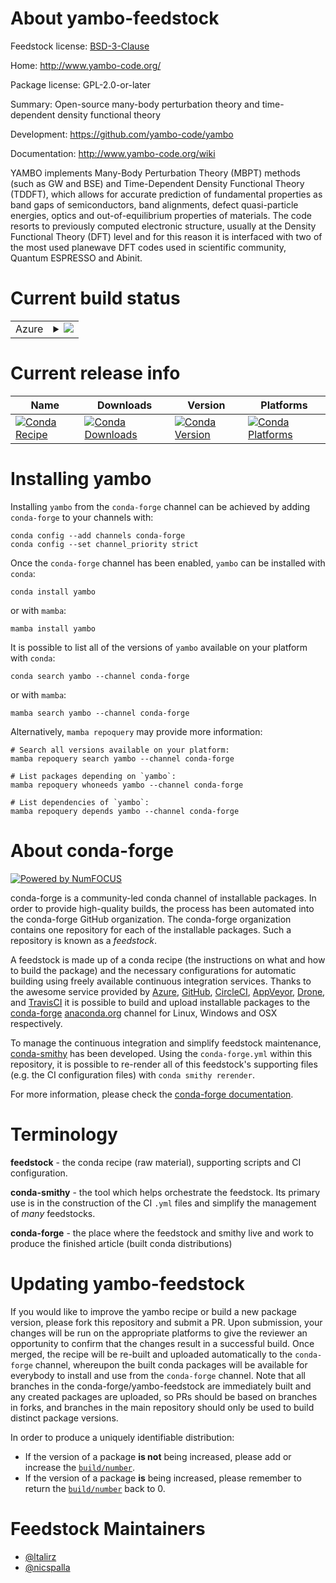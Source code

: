 About yambo-feedstock
=====================

Feedstock license: [BSD-3-Clause](https://github.com/conda-forge/yambo-feedstock/blob/main/LICENSE.txt)

Home: http://www.yambo-code.org/

Package license: GPL-2.0-or-later

Summary: Open-source many-body perturbation theory and time-dependent density functional theory

Development: https://github.com/yambo-code/yambo

Documentation: http://www.yambo-code.org/wiki

YAMBO implements Many-Body Perturbation Theory (MBPT) methods (such as GW and BSE) and Time-Dependent Density Functional Theory (TDDFT), which allows for accurate prediction of fundamental properties as band gaps of semiconductors, band alignments, defect quasi-particle energies, optics and out-of-equilibrium properties of materials.
The code resorts to previously computed electronic structure, usually at the Density Functional Theory (DFT) level and for this reason it is interfaced with two of the most used planewave DFT codes used in scientific community, Quantum ESPRESSO and Abinit.


Current build status
====================


<table>
    
  <tr>
    <td>Azure</td>
    <td>
      <details>
        <summary>
          <a href="https://dev.azure.com/conda-forge/feedstock-builds/_build/latest?definitionId=12895&branchName=main">
            <img src="https://dev.azure.com/conda-forge/feedstock-builds/_apis/build/status/yambo-feedstock?branchName=main">
          </a>
        </summary>
        <table>
          <thead><tr><th>Variant</th><th>Status</th></tr></thead>
          <tbody><tr>
              <td>linux_64_precisiondouble</td>
              <td>
                <a href="https://dev.azure.com/conda-forge/feedstock-builds/_build/latest?definitionId=12895&branchName=main">
                  <img src="https://dev.azure.com/conda-forge/feedstock-builds/_apis/build/status/yambo-feedstock?branchName=main&jobName=linux&configuration=linux%20linux_64_precisiondouble" alt="variant">
                </a>
              </td>
            </tr><tr>
              <td>linux_64_precisionsingle</td>
              <td>
                <a href="https://dev.azure.com/conda-forge/feedstock-builds/_build/latest?definitionId=12895&branchName=main">
                  <img src="https://dev.azure.com/conda-forge/feedstock-builds/_apis/build/status/yambo-feedstock?branchName=main&jobName=linux&configuration=linux%20linux_64_precisionsingle" alt="variant">
                </a>
              </td>
            </tr><tr>
              <td>linux_aarch64_precisiondouble</td>
              <td>
                <a href="https://dev.azure.com/conda-forge/feedstock-builds/_build/latest?definitionId=12895&branchName=main">
                  <img src="https://dev.azure.com/conda-forge/feedstock-builds/_apis/build/status/yambo-feedstock?branchName=main&jobName=linux&configuration=linux%20linux_aarch64_precisiondouble" alt="variant">
                </a>
              </td>
            </tr><tr>
              <td>linux_aarch64_precisionsingle</td>
              <td>
                <a href="https://dev.azure.com/conda-forge/feedstock-builds/_build/latest?definitionId=12895&branchName=main">
                  <img src="https://dev.azure.com/conda-forge/feedstock-builds/_apis/build/status/yambo-feedstock?branchName=main&jobName=linux&configuration=linux%20linux_aarch64_precisionsingle" alt="variant">
                </a>
              </td>
            </tr><tr>
              <td>linux_ppc64le_precisiondouble</td>
              <td>
                <a href="https://dev.azure.com/conda-forge/feedstock-builds/_build/latest?definitionId=12895&branchName=main">
                  <img src="https://dev.azure.com/conda-forge/feedstock-builds/_apis/build/status/yambo-feedstock?branchName=main&jobName=linux&configuration=linux%20linux_ppc64le_precisiondouble" alt="variant">
                </a>
              </td>
            </tr><tr>
              <td>linux_ppc64le_precisionsingle</td>
              <td>
                <a href="https://dev.azure.com/conda-forge/feedstock-builds/_build/latest?definitionId=12895&branchName=main">
                  <img src="https://dev.azure.com/conda-forge/feedstock-builds/_apis/build/status/yambo-feedstock?branchName=main&jobName=linux&configuration=linux%20linux_ppc64le_precisionsingle" alt="variant">
                </a>
              </td>
            </tr><tr>
              <td>osx_64_precisiondouble</td>
              <td>
                <a href="https://dev.azure.com/conda-forge/feedstock-builds/_build/latest?definitionId=12895&branchName=main">
                  <img src="https://dev.azure.com/conda-forge/feedstock-builds/_apis/build/status/yambo-feedstock?branchName=main&jobName=osx&configuration=osx%20osx_64_precisiondouble" alt="variant">
                </a>
              </td>
            </tr><tr>
              <td>osx_64_precisionsingle</td>
              <td>
                <a href="https://dev.azure.com/conda-forge/feedstock-builds/_build/latest?definitionId=12895&branchName=main">
                  <img src="https://dev.azure.com/conda-forge/feedstock-builds/_apis/build/status/yambo-feedstock?branchName=main&jobName=osx&configuration=osx%20osx_64_precisionsingle" alt="variant">
                </a>
              </td>
            </tr>
          </tbody>
        </table>
      </details>
    </td>
  </tr>
</table>

Current release info
====================

| Name | Downloads | Version | Platforms |
| --- | --- | --- | --- |
| [![Conda Recipe](https://img.shields.io/badge/recipe-yambo-green.svg)](https://anaconda.org/conda-forge/yambo) | [![Conda Downloads](https://img.shields.io/conda/dn/conda-forge/yambo.svg)](https://anaconda.org/conda-forge/yambo) | [![Conda Version](https://img.shields.io/conda/vn/conda-forge/yambo.svg)](https://anaconda.org/conda-forge/yambo) | [![Conda Platforms](https://img.shields.io/conda/pn/conda-forge/yambo.svg)](https://anaconda.org/conda-forge/yambo) |

Installing yambo
================

Installing `yambo` from the `conda-forge` channel can be achieved by adding `conda-forge` to your channels with:

```
conda config --add channels conda-forge
conda config --set channel_priority strict
```

Once the `conda-forge` channel has been enabled, `yambo` can be installed with `conda`:

```
conda install yambo
```

or with `mamba`:

```
mamba install yambo
```

It is possible to list all of the versions of `yambo` available on your platform with `conda`:

```
conda search yambo --channel conda-forge
```

or with `mamba`:

```
mamba search yambo --channel conda-forge
```

Alternatively, `mamba repoquery` may provide more information:

```
# Search all versions available on your platform:
mamba repoquery search yambo --channel conda-forge

# List packages depending on `yambo`:
mamba repoquery whoneeds yambo --channel conda-forge

# List dependencies of `yambo`:
mamba repoquery depends yambo --channel conda-forge
```


About conda-forge
=================

[![Powered by
NumFOCUS](https://img.shields.io/badge/powered%20by-NumFOCUS-orange.svg?style=flat&colorA=E1523D&colorB=007D8A)](https://numfocus.org)

conda-forge is a community-led conda channel of installable packages.
In order to provide high-quality builds, the process has been automated into the
conda-forge GitHub organization. The conda-forge organization contains one repository
for each of the installable packages. Such a repository is known as a *feedstock*.

A feedstock is made up of a conda recipe (the instructions on what and how to build
the package) and the necessary configurations for automatic building using freely
available continuous integration services. Thanks to the awesome service provided by
[Azure](https://azure.microsoft.com/en-us/services/devops/), [GitHub](https://github.com/),
[CircleCI](https://circleci.com/), [AppVeyor](https://www.appveyor.com/),
[Drone](https://cloud.drone.io/welcome), and [TravisCI](https://travis-ci.com/)
it is possible to build and upload installable packages to the
[conda-forge](https://anaconda.org/conda-forge) [anaconda.org](https://anaconda.org/)
channel for Linux, Windows and OSX respectively.

To manage the continuous integration and simplify feedstock maintenance,
[conda-smithy](https://github.com/conda-forge/conda-smithy) has been developed.
Using the ``conda-forge.yml`` within this repository, it is possible to re-render all of
this feedstock's supporting files (e.g. the CI configuration files) with ``conda smithy rerender``.

For more information, please check the [conda-forge documentation](https://conda-forge.org/docs/).

Terminology
===========

**feedstock** - the conda recipe (raw material), supporting scripts and CI configuration.

**conda-smithy** - the tool which helps orchestrate the feedstock.
                   Its primary use is in the construction of the CI ``.yml`` files
                   and simplify the management of *many* feedstocks.

**conda-forge** - the place where the feedstock and smithy live and work to
                  produce the finished article (built conda distributions)


Updating yambo-feedstock
========================

If you would like to improve the yambo recipe or build a new
package version, please fork this repository and submit a PR. Upon submission,
your changes will be run on the appropriate platforms to give the reviewer an
opportunity to confirm that the changes result in a successful build. Once
merged, the recipe will be re-built and uploaded automatically to the
`conda-forge` channel, whereupon the built conda packages will be available for
everybody to install and use from the `conda-forge` channel.
Note that all branches in the conda-forge/yambo-feedstock are
immediately built and any created packages are uploaded, so PRs should be based
on branches in forks, and branches in the main repository should only be used to
build distinct package versions.

In order to produce a uniquely identifiable distribution:
 * If the version of a package **is not** being increased, please add or increase
   the [``build/number``](https://docs.conda.io/projects/conda-build/en/latest/resources/define-metadata.html#build-number-and-string).
 * If the version of a package **is** being increased, please remember to return
   the [``build/number``](https://docs.conda.io/projects/conda-build/en/latest/resources/define-metadata.html#build-number-and-string)
   back to 0.

Feedstock Maintainers
=====================

* [@ltalirz](https://github.com/ltalirz/)
* [@nicspalla](https://github.com/nicspalla/)

